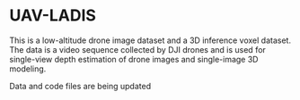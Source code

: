 # UAV-LADIS
This is a low-altitude drone image dataset and a 3D inference voxel dataset. The data is a video sequence collected by DJI drones and is used for single-view depth estimation of drone images and single-image 3D modeling.


Data and code files are being updated

